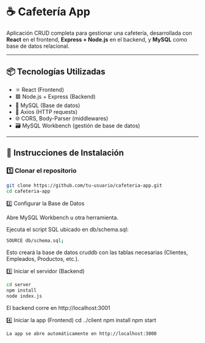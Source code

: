 # ☕ Cafetería App

Aplicación CRUD completa para gestionar una cafetería, desarrollada con **React** en el frontend, **Express + Node.js** en el backend, y **MySQL** como base de datos relacional.

---

## 📦 Tecnologías Utilizadas

- ⚛️ React (Frontend)
- 🟩 Node.js + Express (Backend)
- 🐬 MySQL (Base de datos)
- 🔁 Axios (HTTP requests)
- 🌐 CORS, Body-Parser (middlewares)
- 🗃️ MySQL Workbench (gestión de base de datos)

---

## 🚀 Instrucciones de Instalación

### 1️⃣ Clonar el repositorio

```bash
git clone https://github.com/tu-usuario/cafeteria-app.git
cd cafeteria-app
```

2️⃣ Configurar la Base de Datos

Abre MySQL Workbench u otra herramienta.

Ejecuta el script SQL ubicado en db/schema.sql:
```bash
SOURCE db/schema.sql;
```
Esto creará la base de datos cruddb con las tablas necesarias (Clientes, Empleados, Productos, etc.).


3️⃣ Iniciar el servidor (Backend)

```bash
cd server
npm install
node index.js
```
El backend corre en http://localhost:3001


4️⃣ Iniciar la app (Frontend)
cd ../client
npm install
npm start

```bash
La app se abre automáticamente en http://localhost:3000
```
